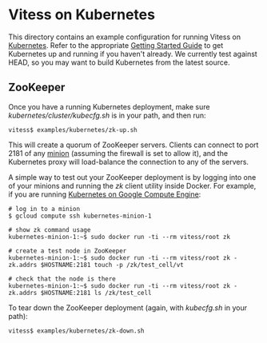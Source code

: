 # Vitess on Kubernetes

This directory contains an example configuration for running Vitess on
[Kubernetes](https://github.com/GoogleCloudPlatform/kubernetes/). Refer to the
appropriate [Getting Started Guide](https://github.com/GoogleCloudPlatform/kubernetes/#contents)
to get Kubernetes up and running if you haven't already. We currently test
against HEAD, so you may want to build Kubernetes from the latest source.

## ZooKeeper

Once you have a running Kubernetes deployment, make sure
*kubernetes/cluster/kubecfg.sh* is in your path, and then run:

```
vitess$ examples/kubernetes/zk-up.sh
```

This will create a quorum of ZooKeeper servers. Clients can connect to port 2181
of any [minion](https://github.com/GoogleCloudPlatform/kubernetes/blob/master/DESIGN.md#cluster-architecture)
(assuming the firewall is set to allow it), and the Kubernetes proxy will
load-balance the connection to any of the servers.

A simple way to test out your ZooKeeper deployment is by logging into one of
your minions and running the *zk* client utility inside Docker. For example, if
you are running [Kubernetes on Google Compute Engine](https://github.com/GoogleCloudPlatform/kubernetes/blob/master/docs/getting-started-guides/gce.md):

```
# log in to a minion
$ gcloud compute ssh kubernetes-minion-1

# show zk command usage
kubernetes-minion-1:~$ sudo docker run -ti --rm vitess/root zk

# create a test node in ZooKeeper
kubernetes-minion-1:~$ sudo docker run -ti --rm vitess/root zk -zk.addrs $HOSTNAME:2181 touch -p /zk/test_cell/vt

# check that the node is there
kubernetes-minion-1:~$ sudo docker run -ti --rm vitess/root zk -zk.addrs $HOSTNAME:2181 ls /zk/test_cell
```

To tear down the ZooKeeper deployment (again, with *kubecfg.sh* in your path):

```
vitess$ examples/kubernetes/zk-down.sh
```
